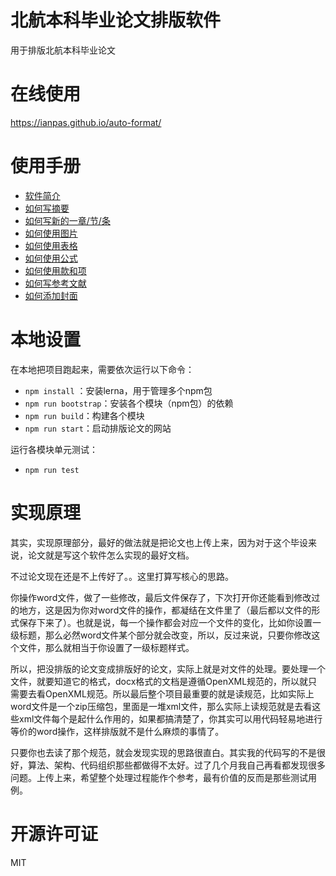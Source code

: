 # 北航本科毕业论文排版软件

用于排版北航本科毕业论文

# 在线使用

https://ianpas.github.io/auto-format/

# 使用手册

* [软件简介](https://github.com/ianpas/auto-format/issues/8)
* [如何写摘要](https://github.com/ianpas/auto-format/issues/1)
* [如何写新的一章/节/条](https://github.com/ianpas/auto-format/issues/2)
* [如何使用图片](https://github.com/ianpas/auto-format/issues/3)
* [如何使用表格](https://github.com/ianpas/auto-format/issues/4)
* [如何使用公式](https://github.com/ianpas/auto-format/issues/5)
* [如何使用款和项](https://github.com/ianpas/auto-format/issues/6)
* [如何写参考文献](https://github.com/ianpas/auto-format/issues/7)
* [如何添加封面](https://github.com/ianpas/auto-format/issues/10)

# 本地设置

在本地把项目跑起来，需要依次运行以下命令：

* `npm install` ：安装lerna，用于管理多个npm包
* `npm run bootstrap`：安装各个模块（npm包）的依赖
* `npm run build`：构建各个模块
* `npm run start`：启动排版论文的网站

运行各模块单元测试：

* `npm run test`

# 实现原理

其实，实现原理部分，最好的做法就是把论文也上传上来，因为对于这个毕设来说，论文就是写这个软件怎么实现的最好文档。

不过论文现在还是不上传好了。。这里打算写核心的思路。

你操作word文件，做了一些修改，最后文件保存了，下次打开你还能看到修改过的地方，这是因为你对word文件的操作，都凝结在文件里了（最后都以文件的形式保存下来了）。也就是说，每一个操作都会对应一个文件的变化，比如你设置一级标题，那么必然word文件某个部分就会改变，所以，反过来说，只要你修改这个文件，那么就相当于你设置了一级标题样式。

所以，把没排版的论文变成排版好的论文，实际上就是对文件的处理。要处理一个文件，就要知道它的格式，docx格式的文档是遵循OpenXML规范的，所以就只需要去看OpenXML规范。所以最后整个项目最重要的就是读规范，比如实际上word文件是一个zip压缩包，里面是一堆xml文件，那么实际上读规范就是去看这些xml文件每个是起什么作用的，如果都搞清楚了，你其实可以用代码轻易地进行等价的word操作，这样排版就不是什么麻烦的事情了。

只要你也去读了那个规范，就会发现实现的思路很直白。其实我的代码写的不是很好，算法、架构、代码组织那些都做得不太好。过了几个月我自己再看都发现很多问题。上传上来，希望整个处理过程能作个参考，最有价值的反而是那些测试用例。

# 开源许可证
MIT
